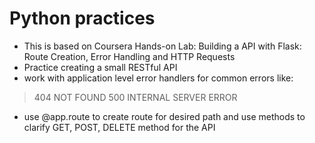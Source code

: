 # Python practices 

- This is based on Coursera Hands-on Lab: Building a API with Flask: Route Creation, Error Handling and HTTP Requests
- Practice creating a small RESTful API
- work with application level error handlers for common errors like:

> 404 NOT FOUND
> 500 INTERNAL SERVER ERROR

- use @app.route to create route for desired path and use methods to clarify GET, POST, DELETE method for the API